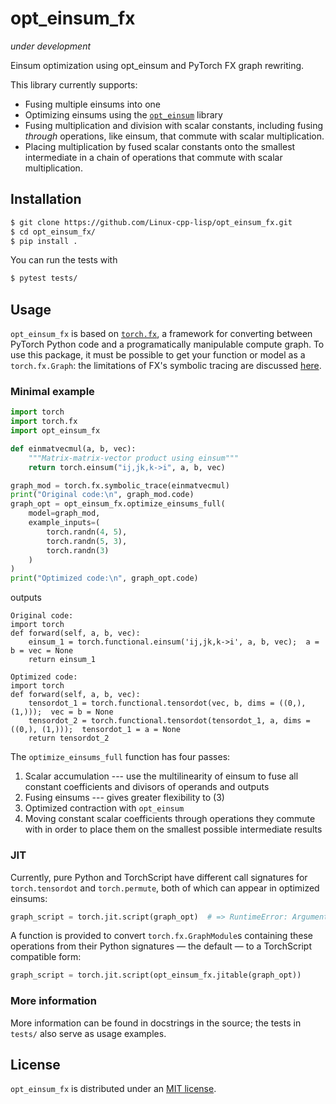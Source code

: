 # opt_einsum_fx

_under development_

Einsum optimization using opt_einsum and PyTorch FX graph rewriting.

This library currently supports:
 - Fusing multiple einsums into one
 - Optimizing einsums using the [`opt_einsum`](https://optimized-einsum.readthedocs.io/en/stable/) library
 - Fusing multiplication and division with scalar constants, including fusing _through_ operations, like einsum, that commute with scalar multiplication.
 - Placing multiplication by fused scalar constants onto the smallest intermediate in a chain of operations that commute with scalar multiplication. 

## Installation

```bash
$ git clone https://github.com/Linux-cpp-lisp/opt_einsum_fx.git
$ cd opt_einsum_fx/
$ pip install .
```
You can run the tests with
```bash
$ pytest tests/
```

## Usage

`opt_einsum_fx` is based on [`torch.fx`](https://pytorch.org/docs/stable/fx.html), a framework for converting between PyTorch Python code and a programatically manipulable compute graph. To use this package, it must be possible to get your function or model as a `torch.fx.Graph`: the limitations of FX's symbolic tracing are discussed [here](https://pytorch.org/docs/stable/fx.html#limitations-of-symbolic-tracing).

### Minimal example

```python
import torch
import torch.fx
import opt_einsum_fx

def einmatvecmul(a, b, vec):
    """Matrix-matrix-vector product using einsum"""
    return torch.einsum("ij,jk,k->i", a, b, vec)

graph_mod = torch.fx.symbolic_trace(einmatvecmul)
print("Original code:\n", graph_mod.code)
graph_opt = opt_einsum_fx.optimize_einsums_full(
    model=graph_mod,
    example_inputs=(
        torch.randn(4, 5),
        torch.randn(5, 3),
        torch.randn(3)
    )
)
print("Optimized code:\n", graph_opt.code)
```
outputs
```
Original code:
import torch
def forward(self, a, b, vec):
    einsum_1 = torch.functional.einsum('ij,jk,k->i', a, b, vec);  a = b = vec = None
    return einsum_1
    
Optimized code:
import torch
def forward(self, a, b, vec):
    tensordot_1 = torch.functional.tensordot(vec, b, dims = ((0,), (1,)));  vec = b = None
    tensordot_2 = torch.functional.tensordot(tensordot_1, a, dims = ((0,), (1,)));  tensordot_1 = a = None
    return tensordot_2
```
The `optimize_einsums_full` function has four passes:

 1. Scalar accumulation --- use the multilinearity of einsum to fuse all constant coefficients and divisors of operands and outputs
 2. Fusing einsums --- gives greater flexibility to (3)
 3. Optimized contraction with ``opt_einsum``
 4. Moving constant scalar coefficients through operations they commute with in order to place them on the smallest possible intermediate results

### JIT

Currently, pure Python and TorchScript have different call signatures for `torch.tensordot` and `torch.permute`, both of which can appear in optimized einsums:
```python
graph_script = torch.jit.script(graph_opt)  # => RuntimeError: Arguments for call are not valid...
```
A function is provided to convert `torch.fx.GraphModule`s containing these operations from their Python signatures — the default — to a TorchScript compatible form:
```python
graph_script = torch.jit.script(opt_einsum_fx.jitable(graph_opt))
```

### More information

More information can be found in docstrings in the source; the tests in `tests/` also serve as usage examples.

## License

`opt_einsum_fx` is distributed under an [MIT license](LICENSE).